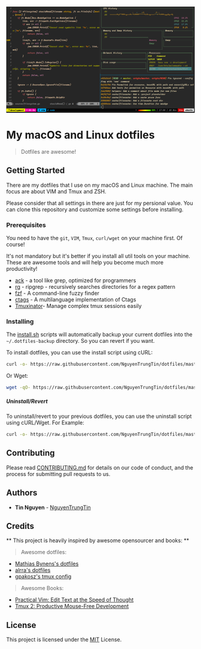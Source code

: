 ![Dotfiles](screenshot.png)

# My macOS and Linux dotfiles

> Dotfiles are awesome!

## Getting Started

There are my dotfiles that I use on my macOS and Linux machine. The main focus are about VIM and Tmux and ZSH. 

Please consider that all settings in there are just for my persional value. You can clone this repository and customize some settings before installing.

### Prerequisites

You need to have the `git`, `VIM`, `Tmux`, `curl/wget` on your machine first. Of course! 

It's not mandatory but it's better if you install all util tools on your machine. These are awesome tools and will help you become much more productivity! 

- [ack](https://beyondgrep.com/) - a tool like grep, optimized for programmers
- [rg](https://github.com/BurntSushi/ripgrep) - ripgrep - recursively searches directories for a regex pattern
- [fzf](https://github.com/junegunn/fzf) - A command-line fuzzy finder
- [ctags](http://ctags.sourceforge.net/) - A multilanguage implementation of Ctags
- [Tmuxinator](https://github.com/tmuxinator/tmuxinator)- Manage complex tmux sessions easily

### Installing

The [install.sh](install.sh) scripts will automatically backup your current dotfiles into the `~/.dotfiles-backup` directory. So you can revert if you want.

To install dotfiles, you can use the install script using cURL:

```sh
curl -o- https://raw.githubusercontent.com/NguyenTrungTin/dotfiles/master/install.sh | bash
```

Or Wget:

```sh
wget -qO- https://raw.githubusercontent.com/NguyenTrungTin/dotfiles/master/install.sh | bash
```

##### Uninstall/Revert

To uninstall/revert to your previous dotfiles, you can use the uninstall script using cURL/Wget. For Example:

```sh
curl -o- https://raw.githubusercontent.com/NguyenTrungTin/dotfiles/master/uninstall.sh | bash
```

## Contributing

Please read [CONTRIBUTING.md](CONTRIBUTING.md) for details on our code of conduct, and the process for submitting pull requests to us.

## Authors

* **Tin Nguyen** - [NguyenTrungTin](https://github.com/NguyenTrungTin)

## Credits

** This project is heavily inspired by awesome opensourcer and books: **

> Awesome dotfiles: 
- [Mathias Bynens's dotfiles](https://github.com/mathiasbynens/dotfiles)
- [alrra's dotfiles](https://github.com/mathiasbynens/dotfiles)
- [gpakosz's tmux config](https://github.com/gpakosz/.tmux)

> Awesome Books: 
- [Practical Vim: Edit Text at the Speed of Thought](https://pragprog.com/book/dnvim2/practical-vim-second-edition)
- [Tmux 2: Productive Mouse-Free Development](https://pragprog.com/book/bhtmux2/tmux-2)

## License

This project is licensed under the [MIT](LICENSE.md) License.

